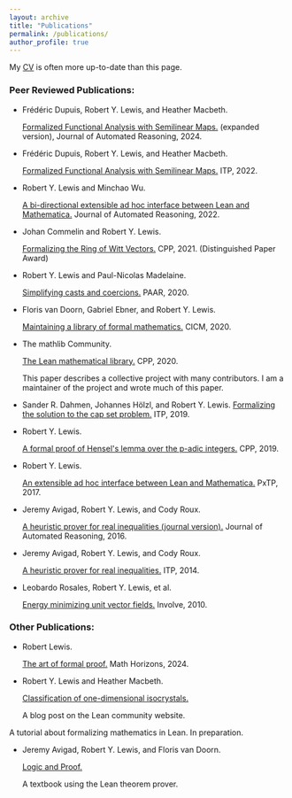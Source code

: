 ```yaml
---
layout: archive
title: "Publications"
permalink: /publications/
author_profile: true
---
```


My [CV]({{site.url}}/files/cv.pdf) is often more up-to-date than this page.

### Peer Reviewed Publications:

* Frédéric Dupuis, Robert Y. Lewis, and Heather Macbeth. 

  [Formalized Functional Analysis with Semilinear Maps.](https://drops.dagstuhl.de/opus/volltexte/2022/16719/) (expanded version), Journal of Automated Reasoning, 2024. 


* Frédéric Dupuis, Robert Y. Lewis, and Heather Macbeth. 

  [Formalized Functional Analysis with Semilinear Maps.](https://drops.dagstuhl.de/opus/volltexte/2022/16719/) ITP, 2022. 

* Robert Y. Lewis and Minchao Wu.

  [A bi-directional extensible ad hoc interface between Lean and Mathematica.]({{site.url}}/leanmm/lean_mm.pdf) Journal of Automated Reasoning, 2022.


* Johan Commelin and Robert Y. Lewis.

  [Formalizing the Ring of Witt Vectors.]({{site.url}}/files/witt-vectors.pdf)  CPP, 2021. (Distinguished Paper Award)

* Robert Y. Lewis and Paul-Nicolas Madelaine.

  [Simplifying casts and coercions.](https://lean-forward.github.io/norm_cast/norm_cast.pdf)  PAAR, 2020.

* Floris van Doorn, Gabriel Ebner, and Robert Y. Lewis.

  [Maintaining a library of formal mathematics.](https://lean-forward.github.io/mathlib-maintenance/paper.pdf)  CICM, 2020.

* The mathlib Community.

  [The Lean mathematical library.](https://leanprover-community.github.io/papers/mathlib-paper.pdf)  CPP, 2020.

  This paper describes a collective project with many contributors. I am a maintainer of the project and wrote much of this paper.

* Sander R. Dahmen, Johannes Hölzl, and Robert Y. Lewis. [Formalizing the solution to the cap set problem.](https://lean-forward.github.io/e-g/e-g.pdf)  ITP, 2019.

* Robert Y. Lewis.

  [A formal proof of Hensel's lemma over the p-adic integers.]({{site.url}}/padics/padics.pdf) CPP, 2019.

* Robert Y. Lewis.

  [An extensible ad hoc interface between Lean and Mathematica.](https://arxiv.org/pdf/1712.09288.pdf)  PxTP, 2017.

* Jeremy Avigad, Robert Y. Lewis, and Cody Roux.

  [A heuristic prover for real inequalities (journal version).](http://arxiv.org/abs/1404.4410)  Journal of Automated Reasoning, 2016.

* Jeremy Avigad, Robert Y. Lewis, and Cody Roux.

  [A heuristic prover for real inequalities.](http://arxiv.org/abs/1404.4410)  ITP, 2014.

* Leobardo Rosales, Robert Y. Lewis, et al.

  [Energy minimizing unit vector fields.](http://msp.org/involve/2010/3-4/p07.xhtml)  Involve, 2010.


### Other Publications:

* Robert Lewis.

  [The art of formal proof.]({{site.url}}/files/mathorizons.pdf) Math Horizons, 2024.

* Robert Y. Lewis and Heather Macbeth.

  [Classification of one-dimensional isocrystals.](https://leanprover-community.github.io/blog/posts/classification-of-one-dimensional-isocrystals/)

  A blog post on the Lean community website.

<!-- 
* Jeremy Avigad, Kevin Buzzard, Robert Y. Lewis, and Patrick Massot.

  [Mathematics in Lean.](https://leanprover-community.github.io/mathematics_in_lean/) -->

  A tutorial about formalizing mathematics in Lean. In preparation.

* Jeremy Avigad, Robert Y. Lewis, and Floris van Doorn.

  [Logic and Proof.](https://leanprover.github.io/logic_and_proof)

  A textbook using the Lean theorem prover.
